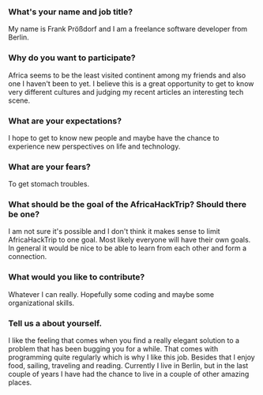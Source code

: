 ### What's your name and job title?

My name is Frank Prößdorf and I am a freelance software developer from Berlin.

###  Why do you want to participate?

Africa seems to be the least visited continent among my friends and also one I haven't been to yet. I believe this is a great opportunity to get to know very different cultures and judging my recent articles an interesting tech scene.

### What are your expectations?

I hope to get to know new people and maybe have the chance to experience new perspectives on life and technology.

### What are your fears?

To get stomach troubles.

### What should be the goal of the AfricaHackTrip? Should there be one?

I am not sure it's possible and I don't think it makes sense to limit AfricaHackTrip to one goal. Most likely everyone will have their own goals. In general it would be nice to be able to learn from each other and form a connection.

### What would you like to contribute?

Whatever I can really. Hopefully some coding and maybe some organizational skills.

### Tell us a about yourself.

I like the feeling that comes when you find a really elegant solution to a problem that has been bugging you for a while. That comes with programming quite regularly which is why I like this job. Besides that I enjoy food, sailing, traveling and reading. Currently I live in Berlin, but in the last couple of years I have had the chance to live in a couple of other amazing places.